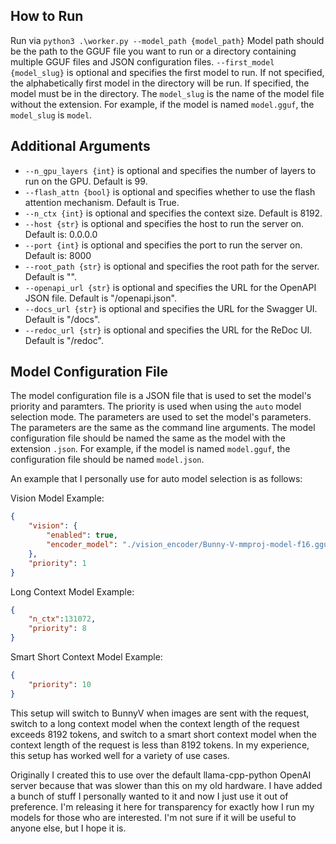 ## How to Run

Run via `python3 .\worker.py --model_path {model_path}` Model path should be the path to the GGUF file you want to run or a directory containing multiple GGUF files and JSON configuration files.
`--first_model {model_slug}` is optional and specifies the first model to run. If not specified, the alphabetically first model in the directory will be run. If specified, the model must be in the directory. The `model_slug` is the name of the model file without the extension. For example, if the model is named `model.gguf`, the `model_slug` is `model`.

## Additional Arguments
- `--n_gpu_layers {int}` is optional and specifies the number of layers to run on the GPU. Default is 99.
- `--flash_attn {bool}` is optional and specifies whether to use the flash attention mechanism. Default is True.
- `--n_ctx {int}` is optional and specifies the context size. Default is 8192.
- `--host {str}` is optional and specifies the host to run the server on. Default is: 0.0.0.0
- `--port {int}` is optional and specifies the port to run the server on. Default is: 8000
- `--root_path {str}` is optional and specifies the root path for the server. Default is "".
- `--openapi_url {str}` is optional and specifies the URL for the OpenAPI JSON file. Default is "/openapi.json".
- `--docs_url {str}` is optional and specifies the URL for the Swagger UI. Default is "/docs".
- `--redoc_url {str}` is optional and specifies the URL for the ReDoc UI. Default is "/redoc".

## Model Configuration File
The model configuration file is a JSON file that is used to set the model's priority and paramters. The priority is used when using the `auto` model selection mode. The parameters are used to set the model's parameters. The parameters are the same as the command line arguments. The model configuration file should be named the same as the model with the extension `.json`. For example, if the model is named `model.gguf`, the configuration file should be named `model.json`.

An example that I personally use for auto model selection is as follows:

Vision Model Example:
```json
{
    "vision": {
        "enabled": true,
        "encoder_model": "./vision_encoder/Bunny-V-mmproj-model-f16.gguf"
    },
    "priority": 1
}
```

Long Context Model Example:
```json
{
    "n_ctx":131072,
    "priority": 8
}
```

Smart Short Context Model Example:
```json
{
    "priority": 10
}
```

This setup will switch to BunnyV when images are sent with the request, switch to a long context model when the context length of the request exceeds 8192 tokens, and switch to a smart short context model when the context length of the request is less than 8192 tokens. In my experience, this setup has worked well for a variety of use cases.

Originally I created this to use over the default llama-cpp-python OpenAI server because that was slower than this on my old hardware. I have added a bunch of stuff I personally wanted to it and now I just use it out of preference. I'm releasing it here for transparency for exactly how I run my models for those who are interested. I'm not sure if it will be useful to anyone else, but I hope it is.